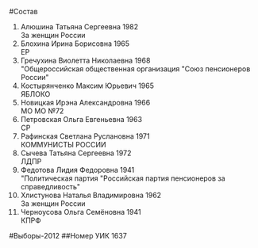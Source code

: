 #Состав
1. Алюшина Татьяна Сергеевна 1982   
    За женщин России
2. Блохина Ирина Борисовна 1965   
    ЕР
3. Гречухина Виолетта Николаевна 1968   
    "Общероссийская общественная организация "Союз пенсионеров России"
4. Костырянченко Максим Юрьевич 1965   
    ЯБЛОКО
5. Новицкая Ирэна Александровна 1966   
    МО МО №72
6. Петровская Ольга Евгеньевна 1963   
    СР
7. Рафинская Светлана Руслановна 1971   
    КОММУНИСТЫ РОССИИ
8. Сычева Татьяна Сергеевна 1972   
    ЛДПР
9. Федотова Лидия Федоровна 1941   
    "Политическая партия "Российская партия пенсионеров за справедливость"
10. Хлистунова Наталья Владимировна 1962   
    За женщин России
11. Черноусова Ольга Семёновна 1941   
    КПРФ

#Выборы-2012
##Номер УИК
1637
